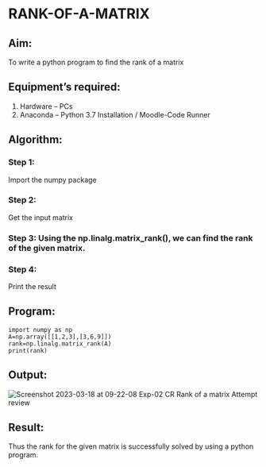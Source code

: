 # RANK-OF-A-MATRIX
## Aim:
To write a python program to find the rank of a matrix
## Equipment’s required:
1. 	Hardware – PCs
2. 	Anaconda – Python 3.7 Installation / Moodle-Code Runner
## Algorithm:
### Step 1: 
Import the numpy package
### Step 2: 
Get the input matrix
### Step 3: Using the np.linalg.matrix_rank(), we can find the rank of the given matrix.
### Step 4: 
Print the result
## Program:
```
import numpy as np 
A=np.array([[1,2,3],[3,6,9]])
rank=np.linalg.matrix_rank(A)
print(rank)
```
## Output:
![Screenshot 2023-03-18 at 09-22-08 Exp-02 CR Rank of a matrix Attempt review](https://user-images.githubusercontent.com/118343461/226083615-49e23f6f-afa2-4842-828d-2e383e5bde6f.png)

## Result:
Thus the rank for the given matrix is successfully solved by  using a python program.

